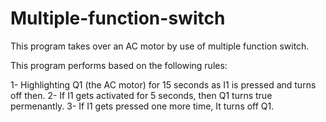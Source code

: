 # Multiple-function-switch
This program takes over an AC motor by use of multiple function switch.

This program performs based on the following rules:

1- Highlighting Q1 (the AC motor) for 15 seconds as I1 is pressed and turns off then.
2- If I1 gets activated for 5 seconds, then Q1 turns true permenantly.
3- If I1 gets pressed one more time, It turns off Q1.
